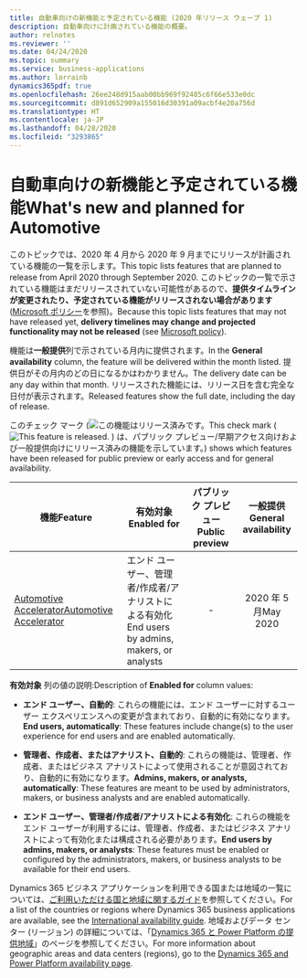```yaml
---
title: 自動車向けの新機能と予定されている機能 (2020 年リリース ウェーブ 1)
description: 自動車向けに計画されている機能の概要。
author: relnotes
ms.reviewer: ''
ms.date: 04/24/2020
ms.topic: summary
ms.service: business-applications
ms.author: lorrainb
dynamics365pdf: true
ms.openlocfilehash: 26ee248d915aab00bb969f92485c6f66e533e0dc
ms.sourcegitcommit: d891d652909a155016d30391a09acbf4e20a756d
ms.translationtype: HT
ms.contentlocale: ja-JP
ms.lasthandoff: 04/28/2020
ms.locfileid: "3293865"
---
```

# <a name="whats-new-and-planned-for-automotive"></a><span data-ttu-id="a781d-103">自動車向けの新機能と予定されている機能</span><span class="sxs-lookup"><span data-stu-id="a781d-103">What's new and planned for Automotive</span></span>

<span data-ttu-id="a781d-104">このトピックでは、2020 年 4 月から 2020 年 9 月までにリリースが計画されている機能の一覧を示します。</span><span class="sxs-lookup"><span data-stu-id="a781d-104">This topic lists features that are planned to release from April 2020 through September 2020.</span></span> <span data-ttu-id="a781d-105">このトピックの一覧で示されている機能はまだリリースされていない可能性があるので、**提供タイムラインが変更されたり、予定されている機能がリリースされない場合があります** ([Microsoft ポリシー](https://go.microsoft.com/fwlink/p/?linkid=2007332)を参照)。</span><span class="sxs-lookup"><span data-stu-id="a781d-105">Because this topic lists features that may not have released yet, **delivery timelines may change and projected functionality may not be released** (see [Microsoft policy](https://go.microsoft.com/fwlink/p/?linkid=2007332)).</span></span>

<span data-ttu-id="a781d-106">機能は**一般提供**列で示されている月内に提供されます。</span><span class="sxs-lookup"><span data-stu-id="a781d-106">In the **General availability** column, the feature will be delivered within the month listed.</span></span> <span data-ttu-id="a781d-107">提供日がその月内のどの日になるかはわかりません。</span><span class="sxs-lookup"><span data-stu-id="a781d-107">The delivery date can be any day within that month.</span></span> <span data-ttu-id="a781d-108">リリースされた機能には、リリース日を含む完全な日付が表示されます。</span><span class="sxs-lookup"><span data-stu-id="a781d-108">Released features show the full date, including the day of release.</span></span>

<span data-ttu-id="a781d-109">このチェック マーク (![この機能はリリース済みです。](/dynamics365-release-plan/media/green-checkmark.png "この機能はリリース済みです。")</span><span class="sxs-lookup"><span data-stu-id="a781d-109">This check mark (![This feature is released.](/dynamics365-release-plan/media/green-checkmark.png "This feature is released.")</span></span> <span data-ttu-id="a781d-110">) は、パブリック プレビュー/早期アクセス向けおよび一般提供向けにリリース済みの機能を示しています。</span><span class="sxs-lookup"><span data-stu-id="a781d-110">) shows which features have been released for public preview or early access and for general availability.</span></span>

| <span data-ttu-id="a781d-111">機能</span><span class="sxs-lookup"><span data-stu-id="a781d-111">Feature</span></span>    | <span data-ttu-id="a781d-112">有効対象</span><span class="sxs-lookup"><span data-stu-id="a781d-112">Enabled for</span></span>    |  <span data-ttu-id="a781d-113">パブリック プレビュー</span><span class="sxs-lookup"><span data-stu-id="a781d-113">Public preview</span></span> |  <span data-ttu-id="a781d-114">一般提供</span><span class="sxs-lookup"><span data-stu-id="a781d-114">General availability</span></span> | 
| ---------- |---------------- | :---------------: |:--------------: |
| [<span data-ttu-id="a781d-115">Automotive Accelerator</span><span class="sxs-lookup"><span data-stu-id="a781d-115">Automotive Accelerator</span></span>](automotive-accelerator.md) | <span data-ttu-id="a781d-116">エンド ユーザー、管理者/作成者/アナリストによる有効化</span><span class="sxs-lookup"><span data-stu-id="a781d-116">End users by admins, makers, or analysts</span></span>| -|<span data-ttu-id="a781d-117">2020 年 5 月</span><span class="sxs-lookup"><span data-stu-id="a781d-117">May 2020</span></span> | 

<span data-ttu-id="a781d-118">**有効対象** 列の値の説明:</span><span class="sxs-lookup"><span data-stu-id="a781d-118">Description of **Enabled for** column values:</span></span>

- <span data-ttu-id="a781d-119">**エンド ユーザー、自動的**: これらの機能には、エンド ユーザーに対するユーザー エクスペリエンスへの変更が含まれており、自動的に有効になります。</span><span class="sxs-lookup"><span data-stu-id="a781d-119">**End users, automatically**: These features include change(s) to the user experience for end users and are enabled automatically.</span></span>

- <span data-ttu-id="a781d-120">**管理者、作成者、またはアナリスト、自動的**: これらの機能は、管理者、作成者、またはビジネス アナリストによって使用されることが意図されており、自動的に有効になります。</span><span class="sxs-lookup"><span data-stu-id="a781d-120">**Admins, makers, or analysts, automatically**: These features are meant to be used by administrators, makers, or business analysts and are enabled automatically.</span></span>

- <span data-ttu-id="a781d-121">**エンド ユーザー、管理者/作成者/アナリストによる有効化**: これらの機能をエンド ユーザーが利用するには、管理者、作成者、またはビジネス アナリストによって有効化または構成される必要があります。</span><span class="sxs-lookup"><span data-stu-id="a781d-121">**End users by admins, makers, or analysts**: These features must be enabled or configured by the administrators, makers, or business analysts to be available for their end users.</span></span>

<span data-ttu-id="a781d-122">Dynamics 365 ビジネス アプリケーションを利用できる国または地域の一覧については、[ご利用いただける国と地域に関するガイド](https://aka.ms/dynamics_365_international_availability_deck)を参照してください。</span><span class="sxs-lookup"><span data-stu-id="a781d-122">For a list of the countries or regions where Dynamics 365 business applications are available, see the [International availability guide](https://aka.ms/dynamics_365_international_availability_deck).</span></span> <span data-ttu-id="a781d-123">地域およびデータ センター (リージョン) の詳細については、「[Dynamics 365 と Power Platform の提供地域](https://aka.ms/BusinessAppsGeoAvailability)」のページを参照してください。</span><span class="sxs-lookup"><span data-stu-id="a781d-123">For more information about geographic areas and data centers (regions),  go to the [Dynamics 365 and Power Platform availability page](https://aka.ms/BusinessAppsGeoAvailability).</span></span>
